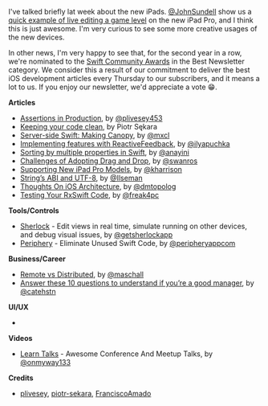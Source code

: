 I've talked briefly lat week about the new iPads. [@JohnSundell](https://twitter.com/johnsundell) show us a [quick example of live editing a game level](https://twitter.com/johnsundell/status/1060202832987611136) on the new iPad Pro, and I think this is just awesome. I'm very curious to see some more creative usages of the new devices.

In other news, I'm very happy to see that, for the second year in a row, we're nominated to the [Swift Community Awards](https://www.hackingwithswift.com/awards) in the Best Newsletter category. We consider this a result of our commitment to deliver the best iOS development articles every Thursday to our subscribers, and it means a lot to us. If you enjoy our newsletter, we'd appreciate a vote 😁.

**Articles**

* [Assertions in Production](https://medium.com/@peterlivesey/assertions-in-production-e587fef5bfbc), by [@plivesey453](https://twitter.com/plivesey453)
* [Keeping your code clean](https://www.netguru.co/codestories/keeping-your-code-clean?utm_campaign=Codestories&utm_source=iosgoodies&utm_medium=social), by Piotr Sękara
* [Server-side Swift: Making Canopy](https://medium.com/@mxcl/server-side-swift-making-canopy-2ed586b7f5a9), by [@mxcl](https://twitter.com/mxcl)
* [Implementing features with ReactiveFeedback](https://ilya.puchka.me/implementing-features-with-reactivefeedback/), by [@ilyapuchka](https://twitter.com/ilyapuchka)
* [Sorting by multiple properties in Swift](http://arjunnayini.com/2018-11-04-sorting-in-swift/), by [@anayini](https://twitter.com/anayini)
* [Challenges of Adopting Drag and Drop](https://pspdfkit.com/blog/2018/challenges-of-drag-and-drop/), by [@swanros](https://twitter.com/swanros)
* [Supporting New iPad Pro Models](https://useyourloaf.com/blog/supporting-new-ipad-pro-models/), by [@kharrison](https://twitter.com/kharrison)
* [String’s ABI and UTF-8](https://forums.swift.org/t/string-s-abi-and-utf-8/17676), by [@Ilseman](https://twitter.com/Ilseman)
* [Thoughts On iOS Architecture](https://dmtopolog.com/thoughts-on-ios-architecture/), by [@dmtopolog](http://twitter.com/dmtopolog)
* [Testing Your RxSwift Code](https://www.raywenderlich.com/7408-testing-your-rxswift-code), by [@freak4pc](https://twitter.com/freak4pc)

**Tools/Controls**

* [Sherlock](https://sherlock.inspiredcode.io/) - Edit views in real time, simulate running on other devices, and debug visual issues, by [@getsherlockapp](https://twitter.com/getsherlockapp)
* [Periphery](https://peripheryapp.com/) - Eliminate Unused Swift Code, by [@peripheryappcom](https://twitter.com/peripheryappcom)

**Business/Career**

* [Remote vs Distributed](http://www.maschall.com/development/2018/11/05/remote-vs-distributed.html), by [@maschall](https://twitter.com/maschall)
* [Answer these 10 questions to understand if you’re a good manager](https://qz.com/work/1447711/how-to-tell-if-youre-a-good-manager/), by [@catehstn](https://twitter.com/catehstn)

**UI/UX**

* 

**Videos**

* [Learn Talks](https://learntalks.com) - Awesome Conference And Meetup Talks, by [@onmyway133](https://twitter.com/onmyway133)

**Credits**

* [plivesey](https://github.com/plivesey/), [piotr-sekara](https://github.com/piotr-sekara), [FranciscoAmado](https://github.com/FranciscoAmado)
